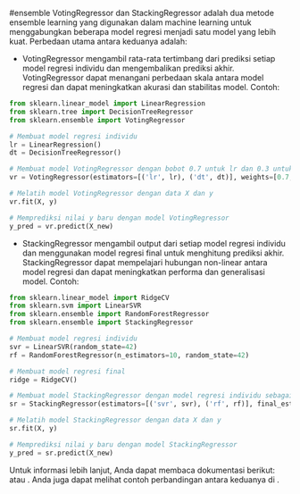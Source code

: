 #ensemble
VotingRegressor dan StackingRegressor adalah dua metode ensemble learning yang digunakan dalam machine learning untuk menggabungkan beberapa model regresi menjadi satu model yang lebih kuat. Perbedaan utama antara keduanya adalah:

- VotingRegressor mengambil rata-rata tertimbang dari prediksi setiap model regresi individu dan mengembalikan prediksi akhir. VotingRegressor dapat menangani perbedaan skala antara model regresi dan dapat meningkatkan akurasi dan stabilitas model. Contoh:

```python
from sklearn.linear_model import LinearRegression
from sklearn.tree import DecisionTreeRegressor
from sklearn.ensemble import VotingRegressor

# Membuat model regresi individu
lr = LinearRegression()
dt = DecisionTreeRegressor()

# Membuat model VotingRegressor dengan bobot 0.7 untuk lr dan 0.3 untuk dt
vr = VotingRegressor(estimators=[('lr', lr), ('dt', dt)], weights=[0.7, 0.3])

# Melatih model VotingRegressor dengan data X dan y
vr.fit(X, y)

# Memprediksi nilai y baru dengan model VotingRegressor
y_pred = vr.predict(X_new)
```

- StackingRegressor mengambil output dari setiap model regresi individu dan menggunakan model regresi final untuk menghitung prediksi akhir. StackingRegressor dapat mempelajari hubungan non-linear antara model regresi dan dapat meningkatkan performa dan generalisasi model. Contoh:

```python
from sklearn.linear_model import RidgeCV
from sklearn.svm import LinearSVR
from sklearn.ensemble import RandomForestRegressor
from sklearn.ensemble import StackingRegressor

# Membuat model regresi individu
svr = LinearSVR(random_state=42)
rf = RandomForestRegressor(n_estimators=10, random_state=42)

# Membuat model regresi final
ridge = RidgeCV()

# Membuat model StackingRegressor dengan model regresi individu sebagai estimators dan model regresi final sebagai final_estimator
sr = StackingRegressor(estimators=[('svr', svr), ('rf', rf)], final_estimator=ridge)

# Melatih model StackingRegressor dengan data X dan y
sr.fit(X, y)

# Memprediksi nilai y baru dengan model StackingRegressor
y_pred = sr.predict(X_new)
```

Untuk informasi lebih lanjut, Anda dapat membaca dokumentasi berikut: atau . Anda juga dapat melihat contoh perbandingan antara keduanya di .
